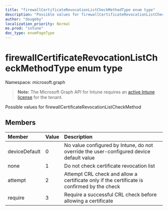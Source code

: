 ```yaml
---
title: "firewallCertificateRevocationListCheckMethodType enum type"
description: "Possible values for firewallCertificateRevocationListCheckMethod"
author: "dougeby"
localization_priority: Normal
ms.prod: "intune"
doc_type: enumPageType
---
```


# firewallCertificateRevocationListCheckMethodType enum type

Namespace: microsoft.graph

> **Note:** The Microsoft Graph API for Intune requires an [active Intune license](https://go.microsoft.com/fwlink/?linkid=839381) for the tenant.

Possible values for firewallCertificateRevocationListCheckMethod

## Members
|Member|Value|Description|
|:---|:---|:---|
|deviceDefault|0|No value configured by Intune, do not override the user-configured device default value|
|none|1|Do not check certificate revocation list|
|attempt|2|Attempt CRL check and allow a certificate only if the certificate is confirmed by the check|
|require|3|Require a successful CRL check before allowing a certificate|



